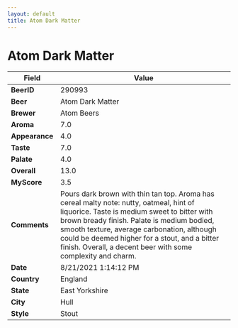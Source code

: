```yaml
---
layout: default
title: Atom Dark Matter
---
```


# Atom Dark Matter

| Field         | Value     |
|---------------|-----------|
| **BeerID** | 290993 |
| **Beer** | Atom Dark Matter |
| **Brewer** | Atom Beers |
| **Aroma** | 7.0 |
| **Appearance** | 4.0 |
| **Taste** | 7.0 |
| **Palate** | 4.0 |
| **Overall** | 13.0 |
| **MyScore** | 3.5 |
| **Comments** | Pours dark brown with thin tan top. Aroma has cereal malty note: nutty, oatmeal, hint of liquorice. Taste is medium sweet to bitter with brown bready finish. Palate is medium bodied, smooth texture, average carbonation, although could be deemed higher for a stout, and a bitter finish. Overall, a decent beer with some complexity and charm. |
| **Date** | 8/21/2021 1:14:12 PM |
| **Country** | England |
| **State** | East Yorkshire |
| **City** | Hull |
| **Style** | Stout |
